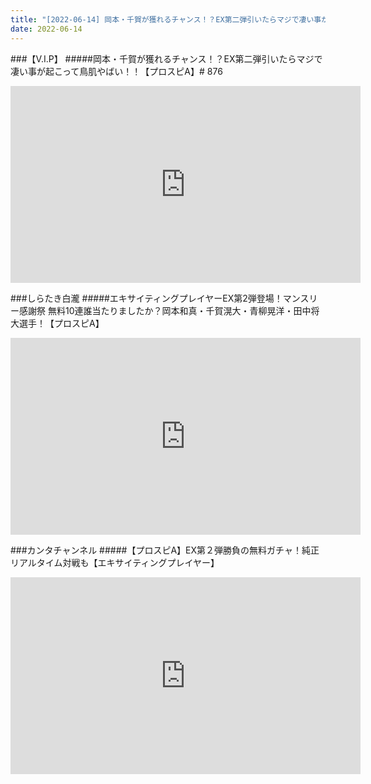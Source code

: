 ```yaml
---
title: "[2022-06-14] 岡本・千賀が獲れるチャンス！？EX第二弾引いたらマジで凄い事が起こって鳥肌やばい！！【プロスピA】# 876 他"
date: 2022-06-14
---
```

###【V.I.P】
#####岡本・千賀が獲れるチャンス！？EX第二弾引いたらマジで凄い事が起こって鳥肌やばい！！【プロスピA】# 876
<iframe width="560" height="315" src="https://www.youtube.com/embed/K1OML9E084Y" frameborder="0" allow="accelerometer; autoplay; clipboard-write; encrypted-media; gyroscope; picture-in-picture" allowfullscreen></iframe>

###しらたき白瀧
#####エキサイティングプレイヤーEX第2弾登場！マンスリー感謝祭 無料10連誰当たりましたか？岡本和真・千賀滉大・青柳晃洋・田中将大選手！【プロスピA】
<iframe width="560" height="315" src="https://www.youtube.com/embed/tsCJ5nrhuLU" frameborder="0" allow="accelerometer; autoplay; clipboard-write; encrypted-media; gyroscope; picture-in-picture" allowfullscreen></iframe>

###カンタチャンネル
#####【プロスピA】EX第２弾勝負の無料ガチャ！純正リアルタイム対戦も【エキサイティングプレイヤー】
<iframe width="560" height="315" src="https://www.youtube.com/embed/e0xQ6y4palU" frameborder="0" allow="accelerometer; autoplay; clipboard-write; encrypted-media; gyroscope; picture-in-picture" allowfullscreen></iframe>

